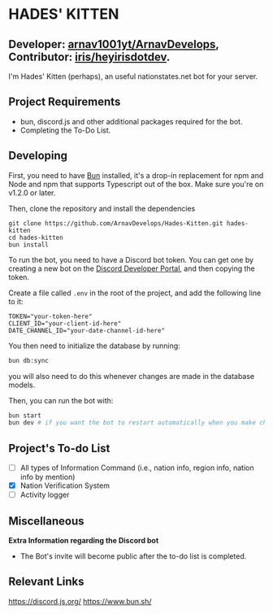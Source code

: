 # HADES' KITTEN
## Developer: [arnav1001yt/ArnavDevelops](https://github.com/ArnavDevelops), Contributor: [iris/heyirisdotdev](https://github.com/heyirisdotdev).
I'm Hades' Kitten (perhaps), an useful nationstates.net bot for your server.

## Project Requirements
- bun, discord.js and other additional packages required for the bot.
- Completing the To-Do List.

## Developing

First, you need to have [Bun](https://bun.sh) installed, it's a drop-in replacement for npm and
Node and npm that supports Typescript out of the box. Make sure you're on v1.2.0 or later.

Then, clone the repository and install the dependencies
```
git clone https://github.com/ArnavDevelops/Hades-Kitten.git hades-kitten
cd hades-kitten
bun install
```

To run the bot, you need to have a Discord bot token. You can get one by creating a new bot
on the [Discord Developer Portal](https://discord.dev/), and then copying the token.

Create a file called `.env` in the root of the project, and add the following line to it:
```env
TOKEN="your-token-here"
CLIENT_ID="your-client-id-here"
DATE_CHANNEL_ID="your-date-channel-id-here"
```

You then need to initialize the database by running:
```bash
bun db:sync
```

you will also need to do this whenever changes are made in the database models.

Then, you can run the bot with:
```bash
bun start
bun dev # if you want the bot to restart automatically when you make changes
```

## Project's To-do List
- [ ] All types of Information Command (i.e., nation info, region info, nation info by mention)
- [X] Nation Verification System
- [ ] Activity logger

## Miscellaneous
**Extra Information regarding the Discord bot**
- The Bot's invite will become public after the to-do list is completed.

## Relevant Links
https://discord.js.org/
https://www.bun.sh/
